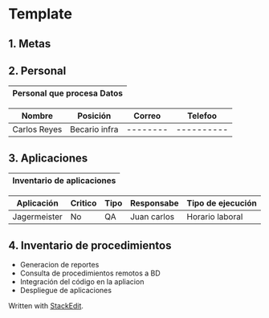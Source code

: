 # Template
## 1.  Metas
## 2. Personal

|Personal que procesa Datos|
|---------------------|

|Nombre | Posición | Correo | Telefoo |
|------|-----------|--------|----------|
|Carlos Reyes| Becario infra|--------|----------|

## 3.  Aplicaciones
| Inventario de aplicaciones | 
|-----------------------------|

|Aplicación|Critico| Tipo| Responsabe|Tipo de ejecución|
|-----|-----|-----|-------|---|
|Jagermeister|No|QA|Juan carlos|Horario laboral |

## 4. Inventario de procedimientos 

- Generacion de reportes
- Consulta de procedimientos remotos a BD
-  Integración del código en la apliacion
- Despliegue de aplicaciones 




 Written with [StackEdit](https://stackedit.io/).
<!--stackedit_data:
eyJoaXN0b3J5IjpbNzYxMzk2NDg2LC01OTI1MzA3NjQsMTA5ND
U2MTgxLC0xOTQ5NzI2MzE5LDIwMjM0Njc3MTcsLTg3NTAzNzIy
NCwxNjIyNzUwODg5LDczMDk5ODExNl19
-->